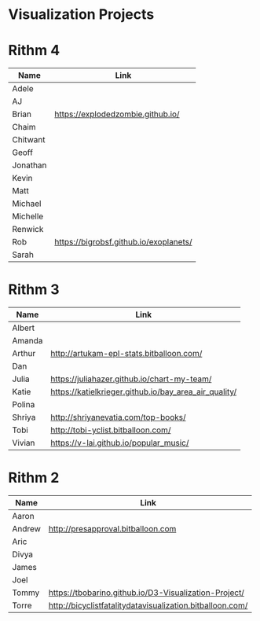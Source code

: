 # Visualization Projects

# Rithm 4

| Name | Link |
|------|------|
| Adele | |
| AJ | |
| Brian | https://explodedzombie.github.io/ |
| Chaim | |
| Chitwant | |
| Geoff | |
| Jonathan | |
| Kevin | |
| Matt | |
| Michael | |
| Michelle | |
| Renwick | |
| Rob | https://bigrobsf.github.io/exoplanets/ | 
| Sarah | |

# Rithm 3

| Name   | Link |
|--------|------|
| Albert  | |
| Amanda  | |
| Arthur   |http://artukam-epl-stats.bitballoon.com/ |
| Dan  | |
| Julia | https://juliahazer.github.io/chart-my-team/
| Katie  | https://katielkrieger.github.io/bay_area_air_quality/ |
| Polina  | |
| Shriya | http://shriyanevatia.com/top-books/ |
| Tobi   | http://tobi-yclist.bitballoon.com/ |
| Vivian | https://v-lai.github.io/popular_music/ |

# Rithm 2

| Name   | Link |
|--------|------|
| Aaron  | |
| Andrew | http://presapproval.bitballoon.com |
| Aric   | |
| Divya  | |
| James  | |
| Joel   | |
| Tommy  | https://tbobarino.github.io/D3-Visualization-Project/ |
| Torre  | http://bicyclistfatalitydatavisualization.bitballoon.com/

